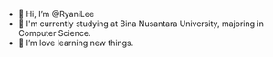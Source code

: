 - 👋 Hi, I’m @RyaniLee
- 🌱 I'm currently studying at Bina Nusantara University, majoring in Computer Science.
 - 👀 I’m love learning new things.
<!---
- 💞️ I’m looking to collaborate on ...
- 📫 How to reach me ...
--->

<!---
RyaniLee/RyaniLee is a ✨ special ✨ repository because its `README.md` (this file) appears on your GitHub profile.
You can click the Preview link to take a look at your changes.
--->
